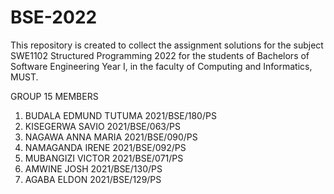 # BSE-2022
This repository is created to collect the assignment solutions for the subject SWE1102 Structured Programming 2022
 for the students of Bachelors of Software Engineering  Year I, in the faculty of Computing and Informatics, MUST.

GROUP 15 MEMBERS 
1. BUDALA EDMUND TUTUMA 2021/BSE/180/PS
2. KISEGERWA SAVIO 2021/BSE/063/PS
3. NAGAWA ANNA MARIA 2021/BSE/090/PS
4. NAMAGANDA IRENE 2021/BSE/092/PS
5. MUBANGIZI VICTOR 2021/BSE/071/PS
6. AMWINE JOSH  2021/BSE/130/PS
7. AGABA ELDON 2021/BSE/129/PS
